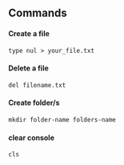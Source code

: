 ## Commands

#### Create a file
```batch
type nul > your_file.txt
```

#### Delete a file
```batch
del filename.txt
```

#### Create folder/s
```batch
mkdir folder-name folders-name
```

#### clear console
```batch
cls
```
